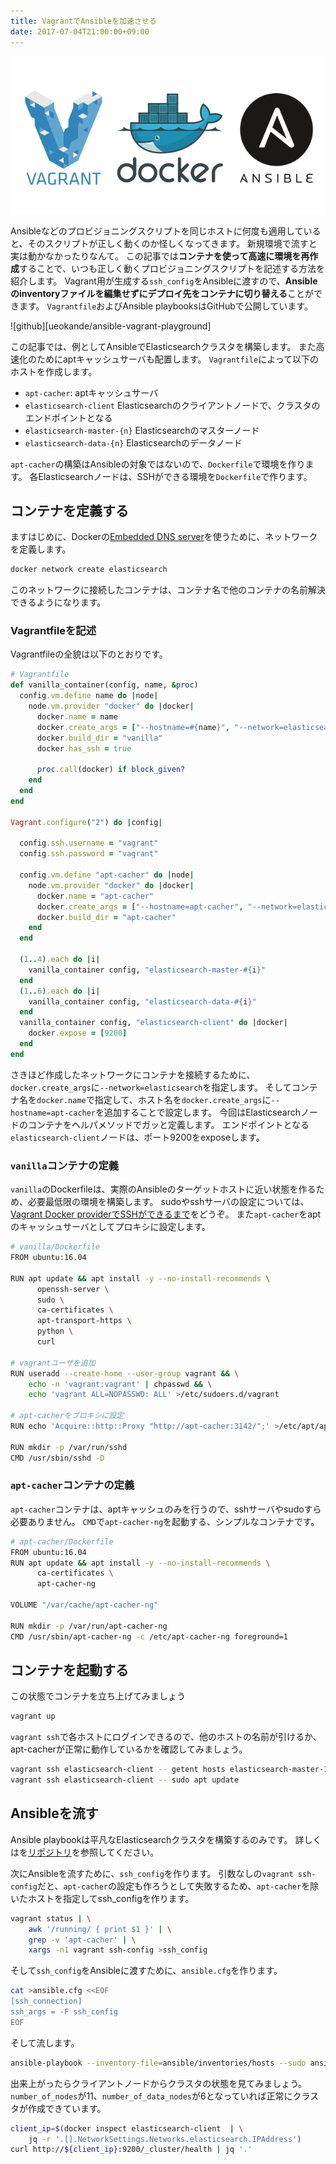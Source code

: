 ```yaml
---
title: VagrantでAnsibleを加速させる
date: 2017-07-04T21:00:00+09:00
---
```


![Vagrant, Docker and Ansible](vagrant-docker-ansible.png)

Ansibleなどのプロビジョニングスクリプトを同じホストに何度も適用していると、そのスクリプトが正しく動くのか怪しくなってきます。
新規環境で流すと実は動かなかったりなんて。
この記事では**コンテナを使って高速に環境を再作成**することで、いつも正しく動くプロビジョニングスクリプトを記述する方法を紹介します。
Vagrant用が生成する`ssh_config`をAnsibleに渡すので、**Ansibleのinventoryファイルを編集せずにデプロイ先をコンテナに切り替える**ことができます。
`Vagrantfile`およびAnsible playbooksはGitHubで公開しています。

![github][ueokande/ansible-vagrant-playground]

この記事では、例としてAnsibleでElasticsearchクラスタを構築します。
また高速化のためにaptキャッシュサーバも配置します。
`Vagrantfile`によって以下のホストを作成します。

- `apt-cacher`: aptキャッシュサーバ
- `elasticsearch-client` Elasticsearchのクライアントノードで、クラスタのエンドポイントとなる
- `elasticsearch-master-{n}` Elasticsearchのマスターノード
- `elasticsearch-data-{n}` Elasticsearchのデータノード

`apt-cacher`の構築はAnsibleの対象ではないので、`Dockerfile`で環境を作ります。
各Elasticsearchノードは、SSHができる環境を`Dockerfile`で作ります。

コンテナを定義する
------------------

ますはじめに、Dockerの[Embedded DNS server](https://docs.docker.com/engine/userguide/networking/configure-dns/)を使うために、ネットワークを定義します。

```sh
docker network create elasticsearch
```

このネットワークに接続したコンテナは、コンテナ名で他のコンテナの名前解決できるようになります。

### Vagrantfileを記述

Vagrantfileの全貌は以下のとおりです。

```ruby
# Vagrantfile
def vanilla_container(config, name, &proc)
  config.vm.define name do |node|
    node.vm.provider "docker" do |docker|
      docker.name = name
      docker.create_args = ["--hostname=#{name}", "--network=elasticsearch"]
      docker.build_dir = "vanilla"
      docker.has_ssh = true

      proc.call(docker) if block_given?
    end
  end
end

Vagrant.configure("2") do |config|

  config.ssh.username = "vagrant"
  config.ssh.password = "vagrant"

  config.vm.define "apt-cacher" do |node|
    node.vm.provider "docker" do |docker|
      docker.name = "apt-cacher"
      docker.create_args = ["--hostname=apt-cacher", "--network=elasticsearch"]
      docker.build_dir = "apt-cacher"
    end
  end

  (1..4).each do |i|
    vanilla_container config, "elasticsearch-master-#{i}"
  end
  (1..6).each do |i|
    vanilla_container config, "elasticsearch-data-#{i}"
  end
  vanilla_container config, "elasticsearch-client" do |docker|
    docker.expose = [9200]
  end
end
```

さきほど作成したネットワークにコンテナを接続するために、`docker.create_args`に`--network=elasticsearch`を指定します。
そしてコンテナ名を`docker.name`で指定して、ホスト名を`docker.create_args`に`--hostname=apt-cacher`を追加することで設定します。
今回はElasticsearchノードのコンテナをヘルパメソッドでガッと定義します。
エンドポイントとなる`elasticsearch-client`ノードは、ポート9200をexposeします。

### `vanilla`コンテナの定義

`vanilla`のDockerfileは、実際のAnsibleのターゲットホストに近い状態を作るため、必要最低限の環境を構築します。
sudoやsshサーバの設定については、[Vagrant Docker providerでSSHができるまで](http://localhost:4567/2017/07/01/vagrant-docker-provider/)をどうぞ。
また`apt-cacher`をaptのキャッシュサーバとしてプロキシに設定します。

```sh
# vanilla/Dockerfile
FROM ubuntu:16.04

RUN apt update && apt install -y --no-install-recommends \
      openssh-server \
      sudo \
      ca-certificates \
      apt-transport-https \
      python \
      curl

# vagrantユーザを追加
RUN useradd --create-home --user-group vagrant && \
    echo -n 'vagrant:vagrant' | chpasswd && \
    echo 'vagrant ALL=NOPASSWD: ALL' >/etc/sudoers.d/vagrant

# apt-cacherをプロキシに設定
RUN echo 'Acquire::http::Proxy "http://apt-cacher:3142/";' >/etc/apt/apt.conf.d/02proxy

RUN mkdir -p /var/run/sshd
CMD /usr/sbin/sshd -D
```

### `apt-cacher`コンテナの定義

`apt-cacher`コンテナは、aptキャッシュのみを行うので、sshサーバやsudoすら必要ありません。
`CMD`で`apt-cacher-ng`を起動する、シンプルなコンテナです。

```sh
# apt-cacher/Dockerfile
FROM ubuntu:16.04
RUN apt update && apt install -y --no-install-recommends \
      ca-certificates \
      apt-cacher-ng

VOLUME "/var/cache/apt-cacher-ng"

RUN mkdir -p /var/run/apt-cacher-ng
CMD /usr/sbin/apt-cacher-ng -c /etc/apt-cacher-ng foreground=1
```

コンテナを起動する
------------------

この状態でコンテナを立ち上げてみましょう

```sh
vagrant up
```

`vagrant ssh`で各ホストにログインできるので、他のホストの名前が引けるか、apt-cacherが正常に動作しているかを確認してみましょう。

```sh
vagrant ssh elasticsearch-client -- getent hosts elasticsearch-master-1
vagrant ssh elasticsearch-client -- sudo apt update
```

Ansibleを流す
-------------

Ansible playbookは平凡なElasticsearchクラスタを構築するのみです。
詳しくはを[リポジトリ](https://github.com/ueokande/ansible-vagrant-playground/tree/master/ansible)を参照してください。

次にAnsibleを流すために、`ssh_config`を作ります。
引数なしの`vagrant ssh-config`だと、`apt-cacher`の設定も作ろうとして失敗するため、`apt-cacher`を除いたホストを指定してssh_configを作ります。

```sh
vagrant status | \
    awk '/running/ { print $1 }' | \
    grep -v 'apt-cacher' | \
    xargs -n1 vagrant ssh-config >ssh_config
```

そして`ssh_config`をAnsibleに渡すために、`ansible.cfg`を作ります。

```sh
cat >ansible.cfg <<EOF
[ssh_connection]
ssh_args = -F ssh_config
EOF
```

そして流します。

```sh
ansible-playbook --inventory-file=ansible/inventories/hosts --sudo ansible/site.yml
```

出来上がったらクライアントノードからクラスタの状態を見てみましょう。`number_of_nodes`が11、`number_of_data_nodes`が6となっていれば正常にクラスタが作成できています。

```sh
client_ip=$(docker inspect elasticsearch-client  | \
    jq -r '.[].NetworkSettings.Networks.elasticsearch.IPAddress')
curl http://${client_ip}:9200/_cluster/health | jq '.'
```
